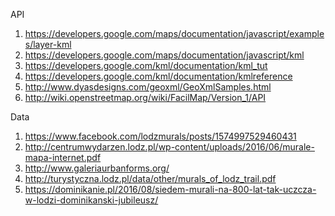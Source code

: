 API

1. https://developers.google.com/maps/documentation/javascript/examples/layer-kml
2. https://developers.google.com/maps/documentation/javascript/kml
3. https://developers.google.com/kml/documentation/kml_tut
4. https://developers.google.com/kml/documentation/kmlreference
5. http://www.dyasdesigns.com/geoxml/GeoXmlSamples.html
6. http://wiki.openstreetmap.org/wiki/FacilMap/Version_1/API

Data

1. https://www.facebook.com/lodzmurals/posts/1574997529460431
2. http://centrumwydarzen.lodz.pl/wp-content/uploads/2016/06/murale-mapa-internet.pdf
3. http://www.galeriaurbanforms.org/
4. http://turystyczna.lodz.pl/data/other/murals_of_lodz_trail.pdf
5. https://dominikanie.pl/2016/08/siedem-murali-na-800-lat-tak-uczcza-w-lodzi-dominikanski-jubileusz/
